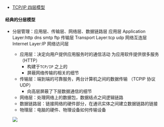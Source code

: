 - [TCP/IP 四层模型](./4.md)

#### 经典的分层模型

- 分层管理：应用层、传输层、网络层、数据链路层
  应用层 Application Layer:http dns smtp ftp
  传输层 Transport Layer:tcp udp
  网络互连层 Internet Layer:IP
  网络访问层

  - 应用层：决定向用户提供应用服务时的通信活动 为应用软件提供很多服务 （HTTP）
    - 构建于`TCP/IP` 之上的
    - 屏蔽网络传输的相关的细节
  - 传输层：端到端的可靠服务，两台计算机之间的数据传输 （TCPIP 协议 UDP）
    - 向高层屏蔽了下层数据通信的细节
  - 网络层：处理网络上的数据包，数据结点之间逻辑链路
  - 数据链路层：链接网络的硬件部分，在通讯实体之间建立数据链路的链接
  - 物理层：电脑的硬件、物理设备如何传输设备

  ![](https://cdn.jsdelivr.net/gh/yayxs/Pics/dontKownJS/Snipaste_2020-11-29_12-51-54.png)
